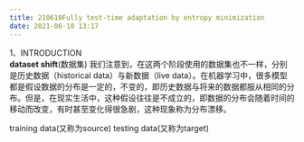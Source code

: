 ```yaml
---
title: 210610Fully test-time adaptation by entropy minimization
date: 2021-06-10 13:17
---
```

1、INTRODUCTION  
**dataset shift**(数据集)
我们注意到，在这两个阶段使用的数据集也不一样，分别是历史数据（historical data）与新数据（live data）。在机器学习中，很多模型都是假设数据的分布是一定的，不变的，即历史数据与将来的数据都服从相同的分布。但是，在现实生活中，这种假设往往是不成立的，即数据的分布会随着时间的移动而改变，有时甚至变化得很急剧，这种现象称为分布漂移。   

training data(又称为source)
testing data(又称为target)

